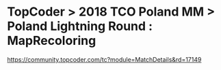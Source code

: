 # TopCoder > 2018 TCO Poland MM > Poland Lightning Round : MapRecoloring

<https://community.topcoder.com/tc?module=MatchDetails&rd=17149>
